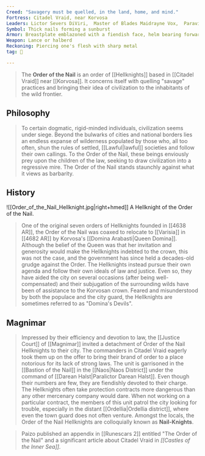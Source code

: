 ```yaml
---
Creed: "Savagery must be quelled, in the land, home, and mind."
Fortress: Citadel Vraid, near Korvosa
Leaders: Lictor Severs DiViri,  Master of Blades Maidrayne Vox,  Paravicar Acillmar
Symbol: Thick nails forming a sunburst
Armor: Breastplate emblazoned with a fiendish face, helm bearing forward-facing horns
Weapon: Lance or halberd
Reckoning: Piercing one's flesh with sharp metal
tag: 👥

---
```


> The **Order of the Nail** is an order of [[Hellknights]] based in [[Citadel Vraid]] near [[Korvosa]]. It concerns itself with quelling "savage" practices and bringing their idea of civilization to the inhabitants of the wild frontier.



## Philosophy

> To certain dogmatic, rigid-minded individuals, civilization seems under siege. Beyond the bulwarks of cities and national borders lies an endless expanse of wilderness populated by those who, all too often, shun the rules of settled, [[Lawful|lawful]] societies and follow their own callings. To the Order of the Nail, these beings enviously prey upon the children of the law, seeking to draw civilization into a regressive mire. The Order of the Nail stands staunchly against what it views as barbarity.


## History

![[Order_of_the_Nail_Hellknight.jpg|right+hmed]] 
 A Hellknight of the Order of the Nail.
> One of the original seven orders of Hellknights founded in [[4638 AR]], the Order of the Nail was coaxed to relocate to [[Varisia]] in [[4682 AR]] by Korvosa's [[Domina Arabasti|Queen Domina]]. Although the belief of the Queen was that her invitation and generosity would make the Hellknights indebted to the crown, this was not the case, and the government has since held a decades-old grudge against the Order. The Hellknights instead pursue their own agenda and follow their own ideals of law and justice. Even so, they have aided the city on several occasions (after being well-compensated) and their subjugation of the surrounding wilds have been of assistance to the Korvosan crown. Feared and misunderstood by both the populace and the city guard, the Hellknights are sometimes referred to as "Domina's Devils".


## Magnimar

> Impressed by their efficiency and devotion to law, the [[Justice Court]] of [[Magnimar]] invited a detachment of Order of the Nail Hellknights to their city. The commanders in Citadel Vraid eagerly took them up on the offer to bring their brand of order to a place notorious for its lack of strong laws. The unit is garrisoned in the [[Bastion of the Nail]] in the [[Naos|Naos District]] under the command of [[Darean Halst|Paralictor Darean Halst]]. Even though their numbers are few, they are fiendishly devoted to their charge. The Hellknights often take protection contracts more dangerous than any other mercenary company would dare. When not working on a particular contract, the members of this unit patrol the city looking for trouble, especially in the distant [[Ordellia|Ordellia district]], where even the town guard does not often venture. Amongst the locals, the Order of the Nail Hellknights are colloquially known as **Nail-Knights**.


> Paizo published an appendix in [[Runescars 2]] entitled "The Order of the Nail" and a significant article about Citadel Vraid in *[[Castles of the Inner Sea]]*.









